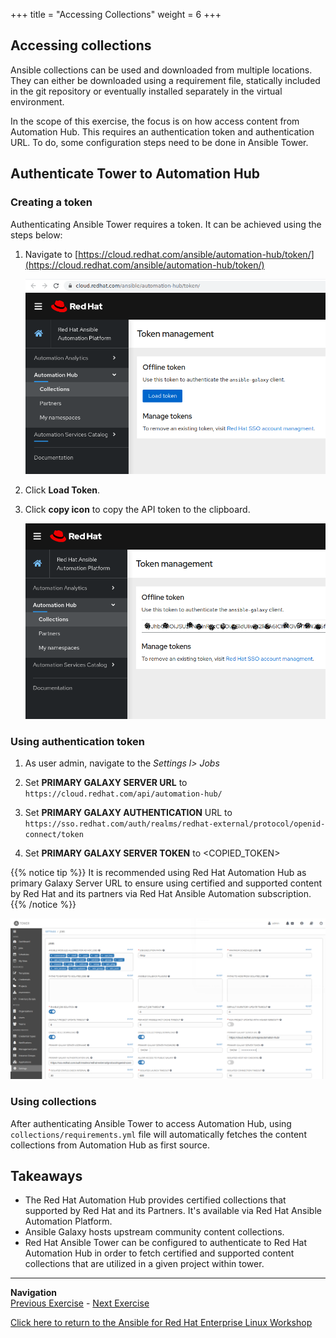 +++
title = "Accessing Collections"
weight = 6
+++

## Accessing collections

Ansible collections can be used and downloaded from multiple locations. They can either be downloaded using a requirement file, statically included in the git repository or eventually installed separately in the virtual environment.

In the scope of this exercise, the focus is on how access content from Automation Hub. This requires an authentication token and authentication URL. To do, some configuration steps need to be done in Ansible Tower.

## Authenticate Tower to Automation Hub

### Creating a token

Authenticating Ansible Tower requires a token. It can be achieved using the steps below:

1. Navigate to [https://cloud.redhat.com/ansible/automation-hub/token/](https://cloud.redhat.com/ansible/automation-hub/token/)

   ![Load token|845x550,20%](screenshots/create-token.png)

1. Click **Load Token**.

1. Click **copy icon** to copy the API token to the clipboard.

   ![Copy token|845x550,20%](screenshots/copy-token.png)

### Using authentication token

1. As user admin, navigate to the *Settings l> Jobs*

1. Set **PRIMARY GALAXY SERVER URL** to `https://cloud.redhat.com/api/automation-hub/`

1. Set **PRIMARY GALAXY AUTHENTICATION** URL to `https://sso.redhat.com/auth/realms/redhat-external/protocol/openid-connect/token`

1. Set **PRIMARY GALAXY SERVER TOKEN** to <COPIED_TOKEN>

{{% notice tip %}}
It is recommended using Red Hat Automation Hub as primary Galaxy Server URL to ensure using certified and supported content by Red Hat and its partners via Red Hat Ansible Automation subscription.
{{% /notice %}}

  ![test image size](screenshots/token.png)

### Using collections

After authenticating Ansible Tower to access Automation Hub, using `collections/requirements.yml` file will automatically fetches the content collections from Automation Hub as first source.

## Takeaways

- The Red Hat Automation Hub provides certified collections that supported by Red Hat and its Partners. It's available via Red Hat Ansible Automation Platform.
- Ansible Galaxy hosts upstream community content collections.
- Red Hat Ansible Tower can be configured to authenticate to Red Hat Automation Hub in order to fetch certified and supported content collections that are utilized in a given project within tower.

----
**Navigation**
<br>
[Previous Exercise](../5-creating-collections/) - [Next Exercise](../7-advanced-inventory-collections/)

[Click here to return to the Ansible for Red Hat Enterprise Linux Workshop](../README.md)
